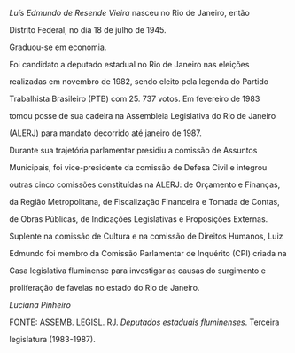 

*Luís Edmundo de Resende Vieira* nasceu no Rio de Janeiro, então

Distrito Federal, no dia 18 de julho de 1945.



Graduou-se em economia.



Foi candidato a deputado estadual no Rio de Janeiro nas eleições

realizadas em novembro de 1982, sendo eleito pela legenda do Partido

Trabalhista Brasileiro (PTB) com 25. 737 votos. Em fevereiro de 1983

tomou posse de sua cadeira na Assembleia Legislativa do Rio de Janeiro

(ALERJ) para mandato decorrido até janeiro de 1987.



Durante sua trajetória parlamentar presidiu a comissão de Assuntos

Municipais, foi vice-presidente da comissão de Defesa Civil e integrou

outras cinco comissões constituídas na ALERJ: de Orçamento e Finanças,

da Região Metropolitana, de Fiscalização Financeira e Tomada de Contas,

de Obras Públicas, de Indicações Legislativas e Proposições Externas.

Suplente na comissão de Cultura e na comissão de Direitos Humanos, Luiz

Edmundo foi membro da Comissão Parlamentar de Inquérito (CPI) criada na

Casa legislativa fluminense para investigar as causas do surgimento e

proliferação de favelas no estado do Rio de Janeiro.



*Luciana Pinheiro*



FONTE: ASSEMB. LEGISL. RJ. *Deputados estaduais fluminenses*. Terceira

legislatura (1983-1987).

